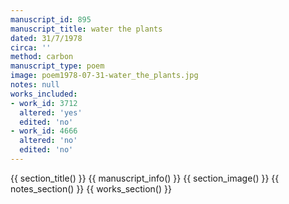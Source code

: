 ```yaml
---
manuscript_id: 895
manuscript_title: water the plants
dated: 31/7/1978
circa: ''
method: carbon
manuscript_type: poem
image: poem1978-07-31-water_the_plants.jpg
notes: null
works_included:
- work_id: 3712
  altered: 'yes'
  edited: 'no'
- work_id: 4666
  altered: 'no'
  edited: 'no'
---
```


{{ section_title() }}
{{ manuscript_info() }}
{{ section_image() }}
{{ notes_section() }}
{{ works_section() }}
